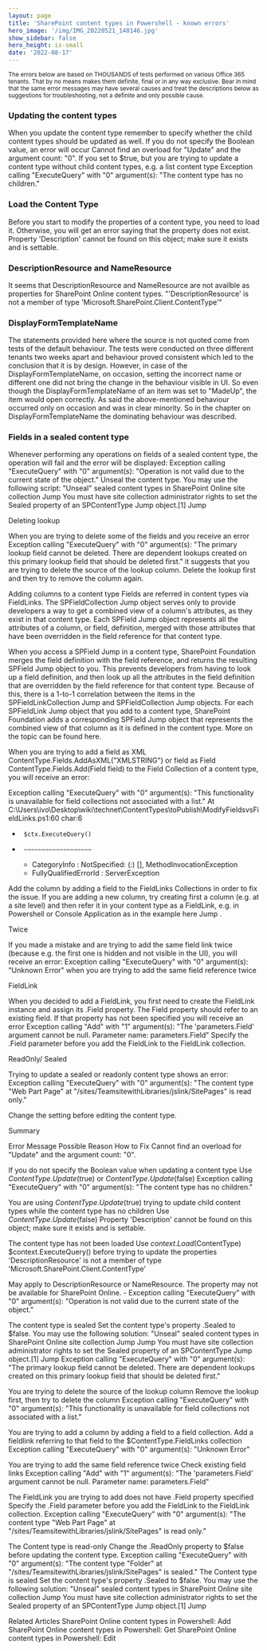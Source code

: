```yaml
---
layout: page
title: 'SharePoint content types in Powershell - known errors'
hero_image: '/img/IMG_20220521_140146.jpg'
show_sidebar: false
hero_height: is-small
date: '2022-08-17'
---
```


<sup>The errors below are based on THOUSANDS of tests performed on various Office 365 tenants. That by no means makes them definite, final or in any way exclusive. Bear in mind that the same error messages may have several causes and treat the descriptions below as suggestions for troubleshooting, not a definite and only possible cause. </sup>


### Updating the content types

When you update the content type remember to specify whether the child content types should be updated as well.
If you do not specify the Boolean value, an error will occur Cannot find an overload for "Update" and the argument count: "0".
If you set to $true, but you are trying to update a content type without child content types, e.g. a list content type  Exception calling "ExecuteQuery" with "0" argument(s): "The content type has no children."


### Load the Content Type

Before you start to modify the properties of a content type, you need to load it. Otherwise, you will get an error saying that the property does not exist.
Property 'Description' cannot be found on this object; make sure it exists and is settable.


### DescriptionResource and NameResource

It seems that DescriptionResource and NameResource are not availble as properties for SharePoint Online content types.
 "'DescriptionResource' is not a member of type 'Microsoft.SharePoint.Client.ContentType'" 


### DisplayFormTemplateName

The statements provided here where the source is not quoted come from tests of the default behaviour. The tests were conducted on three different tenants  two weeks apart and behaviour proved consistent which led to the conclusion that it is by design. However, in case of the DisplayFormTemplateName, on occasion, setting the incorrect name or different one did not bring the change in the behaviour visible in UI. So even though the DisplayFormTemplateName of an item was set to "MadeUp", the item would open correctly. As said the above-mentioned behaviour occurred only on occasion and was in clear minority. So in the chapter on DisplayFormTemplateName the dominating behaviour was described.


### Fields in a sealed content type

Whenever performing any operations on fields of a sealed content type, the operation will fail and the error will be displayed: 
Exception calling "ExecuteQuery" with "0" argument(s): "Operation is not valid due to the current state of the object."
Unseal the content type. You may use the following script: "Unseal" sealed content types in SharePoint Online site collection Jump
You must have site collection administrator rights to set the Sealed property of an SPContentType Jump  object.[1] Jump

Deleting lookup

When you are trying to delete some of the fields and you receive an error   
Exception calling "ExecuteQuery" with "0" argument(s): "The primary lookup field cannot be deleted. There are dependent lookups created on this primary lookup field that should be deleted first."
it suggests that you are trying to delete the source of the lookup column. Delete the lookup first and then try to remove the column again.


Adding columns to a content type
Fields are referred in content types via FieldLinks. The SPFieldCollection Jump object serves only to provide developers a way to get a combined view of a column's attributes, as they exist in that content type. Each SPField Jump object represents all the attributes of a column, or field, definition, merged with those attributes that have been overridden in the field reference for that content type. 

When you access a SPField  Jump  in a content type, SharePoint Foundation merges the field definition with the field reference, and returns the resulting SPField  Jump  object to you. This prevents developers from having to look up a field definition, and then look up all the attributes in the field definition that are overridden by the field reference for that content type.
Because of this, there is a 1-to-1 correlation between the items in the SPFieldLinkCollection Jump  and SPFieldCollection Jump objects. For each SPFieldLink Jump object that you add to a content type, SharePoint Foundation adds a corresponding SPField Jump object that represents the combined view of that column as it is defined in the content type. More on the topic can be found here. 

When you are trying to add a field as XML ContentType.Fields.AddAsXML("XMLSTRING") or field as Field ContentType.Fields.Add(Field field) to the Field Collection of a content type, you will receive an error:

Exception calling "ExecuteQuery" with "0" argument(s): "This functionality is unavailable for field collections not associated with a list."
At C:\Users\ivo\Desktop\wiki\technet\ContentTypes\toPublish\ModifyFieldsvsFieldLinks.ps1:60 char:6
+      $ctx.ExecuteQuery()
+      ~~~~~~~~~~~~~~~~~~~
    + CategoryInfo          : NotSpecified: (:) [], MethodInvocationException
    + FullyQualifiedErrorId : ServerException
 
Add the column by adding a field to the FieldLinks Collections in order to fix the issue. If you are adding a new column, try creating first a column (e.g. at a site level) and then refer it in your content type as a FieldLink, e.g. in Powershell or Console Application as in the example here Jump .


Twice

If you made a mistake and are trying to add the same field link twice (because e.g. the first one is hidden and not visible in the UI), you will receive an error:
Exception calling "ExecuteQuery" with "0" argument(s): "Unknown Error"
when you are trying to add the same field reference twice 


FieldLink

When you decided to add a FieldLink, you first need to create the FieldLink instance and assign its .Field property. The Field property should refer to an existing field. If that property has not been specified you will receive an error
Exception calling "Add" with "1" argument(s): "The 'parameters.Field' argument cannot be null.
Parameter name: parameters.Field"
Specify the .Field parameter before you add the FieldLink to the FieldLink collection.


ReadOnly/ Sealed


Trying to update a sealed or readonly content type shows an error:
Exception calling "ExecuteQuery" with "0" argument(s): "The content type "Web Part Page" at "/sites/TeamsitewithLibraries/jslink/SitePages" is read only."

 

Change the setting before editing the content type.


Summary


Error Message 	Possible Reason 	How to Fix 
 Cannot find an overload for "Update" and the argument count: "0".


 If you do not specify the Boolean value when updating a content type	 Use $ContentType.Update($true) or $ContentType.Update($false) 
 Exception calling "ExecuteQuery" with "0" argument(s): "The content type has no children."


 You are using $ContentType.Update($true) trying to update child content types while the content type has no children	 Use $ContentType.Update($false) 
 Property 'Description' cannot be found on this object; make sure it exists and is settable.


 The content type has not been loaded	 Use $context.Load($ContentType)
$context.ExecuteQuery()
before trying to update the properties
'DescriptionResource' is not a member of type 'Microsoft.SharePoint.Client.ContentType'


 May apply to DescriptionResource or NameResource.
The property may not be available for SharePoint Online.	 -
 Exception calling "ExecuteQuery" with "0" argument(s): "Operation is not valid due to the current state of the object."


 The content type is sealed	 Set the content type's property .Sealed to $false. You may use the following solution: "Unseal" sealed content types in SharePoint Online site collection Jump  Jump
You must have site collection administrator rights to set the Sealed property of an SPContentType Jump  object.[1] Jump
 Exception calling "ExecuteQuery" with "0" argument(s): "The primary lookup field cannot be deleted. There are dependent lookups created on this primary lookup field that should be deleted first."


 You are trying to delete the source of the lookup column	 Remove the lookup first, then try to delete the column
 Exception calling "ExecuteQuery" with "0" argument(s): "This functionality is unavailable for field collections not associated with a list."


 You are trying to add a column by adding a field to a field collection.	 Add a fieldlink referring to that field to the $ContentType.FieldLinks collection
 Exception calling "ExecuteQuery" with "0" argument(s): "Unknown Error"


 You are trying to add the same field reference twice 	 Check existing field links
 Exception calling "Add" with "1" argument(s): "The 'parameters.Field' argument cannot be null.
Parameter name: parameters.Field"


The FieldLink you are trying to add does not have .Field property specified 	 Specify the .Field parameter before you add the FieldLink to the FieldLink collection.
 Exception calling "ExecuteQuery" with "0" argument(s): "The content type "Web Part Page" at "/sites/TeamsitewithLibraries/jslink/SitePages" is read only."


 The Content type is read-only	 Change the .ReadOnly property to $false before updating the content type.
 Exception calling "ExecuteQuery" with "0" argument(s): "The content type "Folder" at "/sites/TeamsitewithLibraries/jslink/SitePages" is sealed."	 The Content type is sealed	Set the content type's property .Sealed to $false. You may use the following solution: "Unseal" sealed content types in SharePoint Online site collection Jump
You must have site collection administrator rights to set the Sealed property of an SPContentType Jump  object.[1] Jump
 	 	 
 	 	 

Related Articles
SharePoint Online content types in Powershell: Add
SharePoint Online content types in Powershell: Get
SharePoint Online content types in Powershell: Edit
